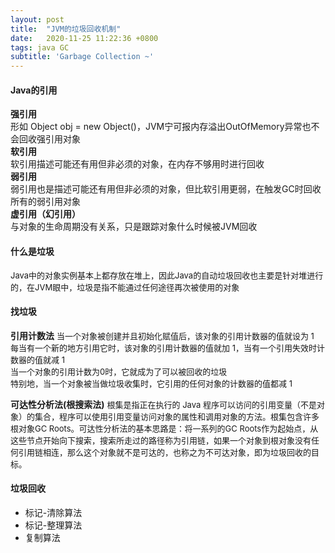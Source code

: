 ```yaml
---
layout: post
title:  "JVM的垃圾回收机制"
date:   2020-11-25 11:22:36 +0800
tags: java GC
subtitle: 'Garbage Collection ~'
---
```


#### Java的引用

<b>强引用</b><br>
形如 Object obj = new Object()，JVM宁可报内存溢出OutOfMemory异常也不会回收强引用对象<br>
<b>软引用</b><br>
软引用描述可能还有用但非必须的对象，在内存不够用时进行回收<br>
<b>弱引用</b><br>
弱引用也是描述可能还有用但非必须的对象，但比软引用更弱，在触发GC时回收所有的弱引用对象<br>
<b>虚引用（幻引用）</b><br>
与对象的生命周期没有关系，只是跟踪对象什么时候被JVM回收<br>

#### 什么是垃圾

<font size=2>Java中的对象实例基本上都存放在堆上，因此Java的自动垃圾回收也主要是针对堆进行的，在JVM眼中，垃圾是指不能通过任何途径再次被使用的对象</font>

#### 找垃圾

<b>引用计数法</b>
<font size=2>当一个对象被创建并且初始化赋值后，该对象的引用计数器的值就设为 1<br>每当有一个新的地方引用它时，该对象的引用计数器的值就加 1，当有一个引用失效时计数器的值就减 1<br>当一个对象的引用计数为0时，它就成为了可以被回收的垃圾<br>特别地，当一个对象被当做垃圾收集时，它引用的任何对象的计数器的值都减 1</font>


<b>可达性分析法(根搜索法)</b>
<font size=2>根集是指正在执行的 Java 程序可以访问的引用变量（不是对象）的集合，程序可以使用引用变量访问对象的属性和调用对象的方法。根集包含许多根对象GC Roots。可达性分析法的基本思路是：将一系列的GC Roots作为起始点，从这些节点开始向下搜索，搜索所走过的路径称为引用链，如果一个对象到根对象没有任何引用链相连，那么这个对象就不是可达的，也称之为不可达对象，即为垃圾回收的目标。</font>

#### 垃圾回收

- 标记-清除算法
- 标记-整理算法
- 复制算法